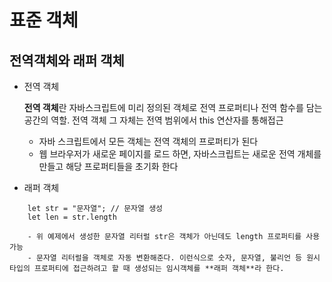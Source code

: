# 표준 객체
## 전역객체와 래퍼 객체
- 전역 객체

    **전역 객체**란 자바스크립트에 미리 정의된 객체로 전역 프로퍼티나 전역 함수를 담는 공간의 역할. 전역 객체 그 자체는 전역 범위에서 this 연산자를 통해접근
    - 자바 스크립트에서 모든 객체는 전역 객체의 프로퍼티가 된다
    - 웹 브라우저가 새로운 페이지를 로드 하면, 자바스크립트는 새로운 전역 개체를 만들고   해당 프로퍼티들을 초기화 한다
- 래퍼 객체
```
    let str = "문자열"; // 문자열 생성
    let len = str.length
    
    - 위 예제에서 생성한 문자열 리터럴 str은 객체가 아닌데도 length 프로퍼티를 사용 가능
    - 문자열 리터럴을 객체로 자동 변환해준다. 이런식으로 숫자, 문자열, 불리언 등 원시 타입의 프로퍼티에 접근하려고 할 때 생성되는 임시객체를 **래퍼 객체**라 한다.

